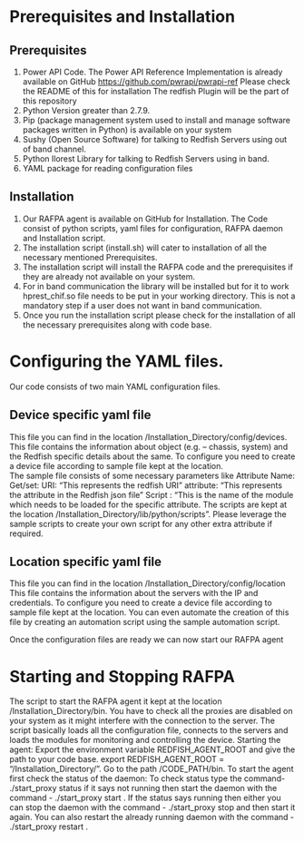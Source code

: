 # Prerequisites and Installation

## Prerequisites 
1)	Power API Code.
The Power API Reference Implementation is already available on GitHub 
https://github.com/pwrapi/pwrapi-ref
Please check the README of this for installation
The redfish Plugin will be the part of this repository
2)	Python Version greater than 2.7.9.
3)	Pip (package management system used to install and manage software packages written in Python) is available on your system
4)	Sushy (Open Source Software) for talking to Redfish Servers using out of band channel.
5)	Python Ilorest Library for talking to Redfish Servers using in band.
6)	YAML package for reading configuration files

## Installation
1)	Our RAFPA agent is available on GitHub for Installation.
The Code consist of python scripts, yaml files for configuration, RAFPA daemon and Installation script.
2)	The installation script (install.sh) will cater to installation of all the necessary mentioned Prerequisites.
3)	The installation script will install the RAFPA code and the prerequisites if they are already not available on your system.
4)	For in band communication the library will be installed but for it to work hprest_chif.so file needs to be put in your working directory. This is not a mandatory step if a user does not want in band communication.
5)	Once you run the installation script please check for the installation of all the necessary prerequisites along with code base.

# Configuring the YAML files.

 Our code consists of two main YAML configuration files.
## Device specific yaml file 
This file you can find in the location /Installation_Directory/config/devices.
This file contains the information about object (e.g. – chassis, system) and the Redfish specific details about the same.
To configure you need to create a device file according to sample file kept at the location.\
The sample file consists of some necessary parameters like 
Attribute Name:
Get/set: 
       URI: “This represents the redfish URI”
       attribute: “This represents the attribute in the Redfish json file”
       Script :  “This is the name of the module which needs to be loaded for the specific attribute. The scripts are kept at the location /Installation_Directory/lib/python/scripts”.
Please leverage the sample scripts to create your own script for any other extra attribute if required.
## Location specific yaml file 
This file you can find in the location /Installation_Directory/config/location
This file contains the information about the servers with the IP and credentials.
To configure you need to create a device file according to sample file kept at the location.
You can even automate the creation of this file by creating an automation script using the sample automation script. 

Once the configuration files are ready we can now start our RAFPA agent

# Starting and Stopping RAFPA 

The script to start the RAFPA agent it kept at the location /Installation_Directory/bin.
You have to check all the proxies are disabled on your system as it might interfere with the connection to the server.
The script basically loads all the configuration file, connects to the servers and loads the modules for monitoring and controlling the device.
Starting the agent:
Export the environment variable REDFISH_AGENT_ROOT and give the path to your code base.
export REDFISH_AGENT_ROOT = “/Installation_Directory/”.
Go to the path /CODE_PATH/bin. To start the agent first check the status of the daemon:
To check status type the command- ./start_proxy status if it says not running then start the daemon with the command - ./start_proxy start . If the status says running then either you can stop the daemon with the command - ./start_proxy stop and then start it again. You can also restart the already running daemon with the command - ./start_proxy restart .





